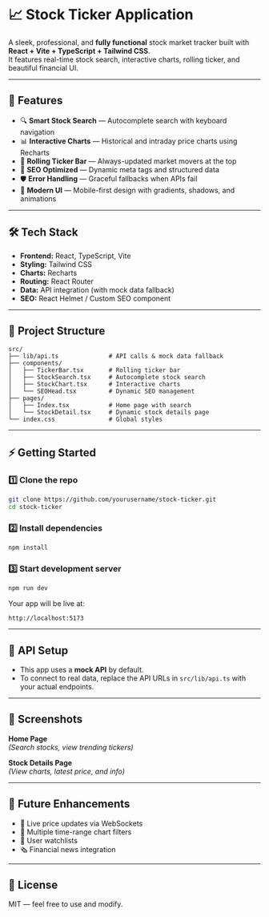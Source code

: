 # 📈 Stock Ticker Application

A sleek, professional, and **fully functional** stock market tracker built with **React + Vite + TypeScript + Tailwind CSS**.  
It features real-time stock search, interactive charts, rolling ticker, and beautiful financial UI.

---

## 🚀 Features

- 🔍 **Smart Stock Search** — Autocomplete search with keyboard navigation
- 📊 **Interactive Charts** — Historical and intraday price charts using Recharts
- 📰 **Rolling Ticker Bar** — Always-updated market movers at the top
- 🎯 **SEO Optimized** — Dynamic meta tags and structured data
- 🛡 **Error Handling** — Graceful fallbacks when APIs fail
- 🎨 **Modern UI** — Mobile-first design with gradients, shadows, and animations

---

## 🛠 Tech Stack

- **Frontend:** React, TypeScript, Vite
- **Styling:** Tailwind CSS
- **Charts:** Recharts
- **Routing:** React Router
- **Data:** API integration (with mock data fallback)
- **SEO:** React Helmet / Custom SEO component

---

## 📂 Project Structure

```
src/
├── lib/api.ts              # API calls & mock data fallback
├── components/
│   ├── TickerBar.tsx       # Rolling ticker bar
│   ├── StockSearch.tsx     # Autocomplete stock search
│   ├── StockChart.tsx      # Interactive charts
│   └── SEOHead.tsx         # Dynamic SEO management
├── pages/
│   ├── Index.tsx           # Home page with search
│   └── StockDetail.tsx     # Dynamic stock details page
└── index.css               # Global styles
```

---

## ⚡ Getting Started

### 1️⃣ Clone the repo

```bash
git clone https://github.com/yourusername/stock-ticker.git
cd stock-ticker
```

### 2️⃣ Install dependencies

```bash
npm install
```

### 3️⃣ Start development server

```bash
npm run dev
```

Your app will be live at:

```
http://localhost:5173
```

---

## 🔗 API Setup

- This app uses a **mock API** by default.
- To connect to real data, replace the API URLs in `src/lib/api.ts` with your actual endpoints.

---

## 📸 Screenshots

**Home Page**  
_(Search stocks, view trending tickers)_

**Stock Details Page**  
_(View charts, latest price, and info)_

---

## 🚧 Future Enhancements

- 🔄 Live price updates via WebSockets
- 📅 Multiple time-range chart filters
- 📌 User watchlists
- 🗞 Financial news integration

---

## 📜 License

MIT — feel free to use and modify.
